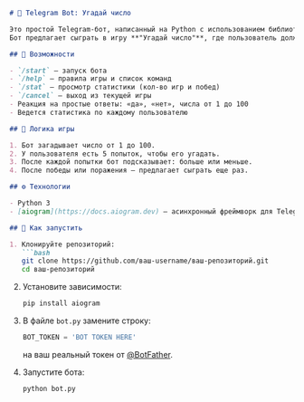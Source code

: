 ````markdown
# 🎯 Telegram Bot: Угадай число

Это простой Telegram-бот, написанный на Python с использованием библиотеки **aiogram**.  
Бот предлагает сыграть в игру **"Угадай число"**, где пользователь должен угадать число от 1 до 100 за ограниченное число попыток.

## 📌 Возможности

- `/start` — запуск бота
- `/help` — правила игры и список команд
- `/stat` — просмотр статистики (кол-во игр и побед)
- `/cancel` — выход из текущей игры
- Реакция на простые ответы: «да», «нет», числа от 1 до 100
- Ведется статистика по каждому пользователю

## 🧠 Логика игры

1. Бот загадывает число от 1 до 100.
2. У пользователя есть 5 попыток, чтобы его угадать.
3. После каждой попытки бот подсказывает: больше или меньше.
4. После победы или поражения — предлагает сыграть еще раз.

## ⚙️ Технологии

- Python 3
- [aiogram](https://docs.aiogram.dev) — асинхронный фреймворк для Telegram-ботов

## 🚀 Как запустить

1. Клонируйте репозиторий:
   ```bash
   git clone https://github.com/ваш-username/ваш-репозиторий.git
   cd ваш-репозиторий
````

2. Установите зависимости:

   ```bash
   pip install aiogram
   ```

3. В файле `bot.py` замените строку:

   ```python
   BOT_TOKEN = 'BOT TOKEN HERE'
   ```

   на ваш реальный токен от [@BotFather](https://t.me/BotFather).

4. Запустите бота:

   ```bash
   python bot.py
   ```
